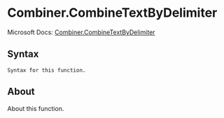 # Combiner.CombineTextByDelimiter

Microsoft Docs: [Combiner.CombineTextByDelimiter](https://docs.microsoft.com/en-us/powerquery-m/combiner-combinetextbydelimiter)

## Syntax

```
Syntax for this function.
```

## About

About this function.

